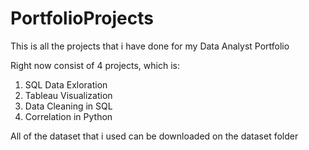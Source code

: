 # PortfolioProjects

This is all the projects that i have done for my Data Analyst Portfolio

Right now consist of 4 projects, which is:
1. SQL Data Exloration
2. Tableau Visualization
3. Data Cleaning in SQL
4. Correlation in Python

All of the dataset that i used can be downloaded on the dataset folder
